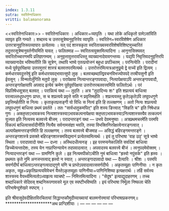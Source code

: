 ```yaml
---
index: 1.3.11
sutra: स्वरितेनाधिकारः
vritti: balamanorama
---
```


<<स्वरितेनाधिकारः>> - स्वरितेनाधिकारः । अधिकारः=व्यापृतिः । यथा लोके अधिकृतो ग्रामेऽसा॑विति व्यापृत इति गम्यते । शब्दस्य च उत्तरसूत्रेष्वनुवृत्तिरेव व्यापृतिः । स्वरितेन=स्वरविशेषेण अधिकार उत्तरत्रानुवृत्तिरूपव्यापारः प्रत्येतव्यः । यत् पदं शास्त्रकृता स्वरिताख्यस्वरविशेषविशिष्टमुच्चारितं तदुत्तरसूत्रेष्वनुवर्तनीयमिति यावत् । फलितमाह — स्वरितत्वयुक्तमित्यादिना । आनुनासिक्यवत् सवरितोच्चारणमपि प्रतिज्ञागम्यम् । अनुवृत्तावुत्तरावधिस्तु व्याख्यानादेवावगन्तव्यः । यद्यपि निवृत्तिवदनुवृत्तिरपि व्याख्यानादेव भविष्यतीति किं सूत्रेण, तथापि भाष्ये एतत्प्रयोजनं बहुधा प्रपञ्चितम् । परनित्येति । परादीनां मध्ये पूर्वपूर्वापेक्षया उत्तरमुत्तरं शास्त्रं बलवत्तपरमित्यर्थः । उत्तरोत्तर॑मित्यत्रआनुपूव्र्ये द्वे वाच्ये॑ इति द्वित्वम् । कर्मधारयवदुत्तरेषु॑ इति कर्मधारयवद्भावात्सुपो लुक् । बलवच्छब्दात्द्विवचनविभज्योपपदे तरबीयसुनौ इति ईयसुन् । विन्मतोर्लु॑गिति मतुपो लुक् । परापेक्षया नित्यान्तरङ्गापवादाः, नित्यापेक्षयाऽपि अन्तरङ्गापवादौ, अन्तरङ्गापेक्षयापि अपवाद इत्येवं क्रमेण पूर्वपूर्वापेक्षया उत्तरोत्तरबलवत्त्वमिति फलितोऽर्थः । परं विप्रतिषेधसूत्रात् बलवत् । परान्नित्यं यथा — तुदति । अत्र "तुदादिभ्यः शः" इति शप्रत्ययं बाधित्वा परत्वाल्लधूपधगुणः प्राप्तः, स च शप्रत्यये प्रवृत्ते सति न प्रवृत्तिमर्हति । शप्रत्ययस्तु कृतेऽकृतेऽपि लघूपधगुणे प्रवृत्तिमर्हतीति स नित्यः । कृताकृतप्रसङ्गी यो विधिः स नित्य॑ इति हि तल्लक्षणम् । अतो नित्यः शप्रत्ययो लघूपधगुणं बाधित्वा प्रथमं प्रवर्तते । ततः "सार्वधातुकमपित्" इति शस्य ङित्त्वात् "क्ङिति च" इति निषेधान्न गुणः । अक्लृप्ताऽभावकस्य नित्यशास्त्रस्याऽभावकल्पनापेक्षया क्लृप्ताऽभावकस्याऽनित्यशास्त्रस्यैव तत्कल्पनं युज्यत इति नित्यस्य बलवत्त्वे बीजम् । परादन्तरङ्गं यथा — उभये देवमनुष्याः । अत्रप्रथमचरमे॑ति परमपि विकल्पं बाधित्वासर्वादीनी॑ति नित्यैव सर्वनामसंज्ञा भवति, तस्या विभक्तिनिरपेक्षत्वेनारङ्गत्वात् । अल्पापेक्षमन्तरङ्गमिति हि तल्लक्षणम् । तस्य बलवत्त्वे बीजमाह — असिद्धं बहिरङ्गमन्तरङ्गे । अन्तरङ्गशास्त्रे प्रसक्ते बहिरङ्गशास्त्रमविद्यमानं प्रत्येतव्यमित्यर्थः । इयं तु परिभाषा 'वाह उठ्' सूत्रे भाष्ये स्थिता । परादपवादो यथा — दध्ना । अस्थिदधीत्यनङ् । इह परमप्यनेकालिति सर्वादेशं बाधित्वा ङिच्चे॑त्यन्तादेशः, तस्य येन नाप्राप्तिन्यायेन तदपवादत्वात् । अपवादस्य बलवत्त्वे बीजं । त्वनुपदमेवोक्तम् । नित्यादन्तरङ्गं यथा — ग्रामणिनि कुले । इह नित्यमपीकोऽचीति नुमं बाधित्वा "ह्रस्वो नपुंसके" इति ह्रस्वः । प्रथमतः कृते नुमि अनजन्तत्वाद् ह्रस्वो न स्यात् । अन्तरङ्गादपवादो यथा — दैत्यारिः । श्रीशः । परमपि सवर्णदीर्घं बाधित्वाऽन्तरङ्गत्वादाद्गुणे यणि च प्राप्तेऽपवादत्वात्सवर्णदीर्घः । अकृतव्यूहाः पाणिनीयाः । न कृतः अकृतः, व्यूह=प्रकृतिप्रत्ययविवेचनं यैस्तेऽकृतव्यूहाः पाणिनीयाः=पाणिनिशिष्या इत्यक्षरार्थः । तर्हि सर्वस्य शास्त्रस्य वैयर्थ्यमित्यतोऽध्याहृत्य व्याचष्टे — निमित्तमित्यादिना । "सेदुष" इत्याद्युदाहरणम् । तच्च शब्दाधिकारे सेदिवस् शब्दनिरूपणावसरे मूल एव स्पष्टीभविष्यति । इयं परिभाषा निर्मूला निष्फला चेति परिभाषेन्दुशेखरे स्पष्टम् । 

इति श्रीवासुदेवदीक्षितविरचितायां सिद्धान्तकौमुदीव्याख्यायां बालमनोरमायां परिभाषाप्रकरणम्॥
*********************अथ प्राग्दिशीयाः । —  —  —  —  —  — 
